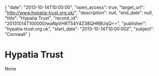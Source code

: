 {
  "date": "2013-10-14T10:00:00", 
  "open_access": true, 
  "target_url": "http://www.hypatia-trust.org.uk/", 
  "description": null, 
  "end_date": null, 
  "title": "Hypatia Trust", 
  "record_id": "20131014T100000/waNpVHRT54Y4Z38QHRBUqQ==", 
  "publisher": "hypatia-trust.org.uk", 
  "start_date": "2013-10-14T10:00:00Z", 
  "subject": "Cornwall"
}

# Hypatia Trust

None